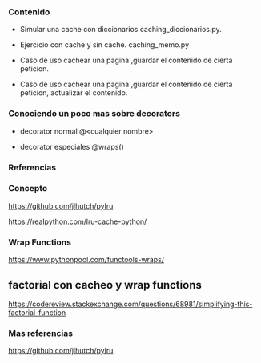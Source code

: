 ### Contenido

- Simular una cache con diccionarios caching_diccionarios.py.

- Ejercicio con cache y sin cache. caching_memo.py



- Caso de uso cachear una pagina ,guardar el contenido de cierta peticion.

- Caso de uso cachear una pagina ,guardar el contenido de cierta peticion, actualizar el contenido.

### Conociendo un poco mas sobre decorators

- decorator normal @&lt;cualquier nombre&gt;

- decorator especiales @wraps()

### Referencias

### Concepto

https://github.com/jlhutch/pylru

https://realpython.com/lru-cache-python/

### Wrap Functions
https://www.pythonpool.com/functools-wraps/

## factorial con cacheo y wrap functions

https://codereview.stackexchange.com/questions/68981/simplifying-this-factorial-function

### Mas referencias

https://github.com/jlhutch/pylru


